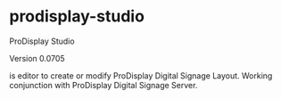 prodisplay-studio
=================

ProDisplay Studio

Version 0.0705

is editor to create or modify ProDisplay Digital Signage Layout.
Working conjunction with ProDisplay Digital Signage Server.
